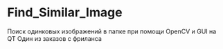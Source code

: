 # Find_Similar_Image
Поиск одинковых изображений в папке при помощи OpenCV и GUI на QT
Один из заказов с фриланса
